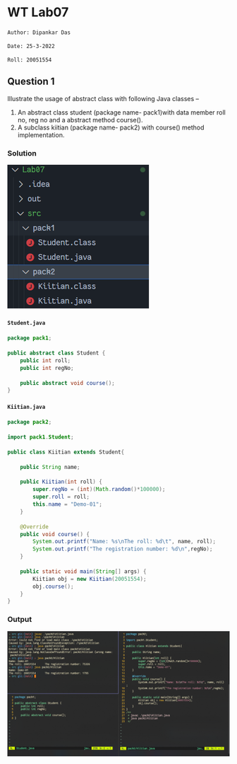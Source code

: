 # WT Lab07
`Author: Dipankar Das`

`Date: 25-3-2022`

`Roll: 20051554`

## Question 1
Illustrate the usage of abstract class with following Java classes –
1. An abstract class student (package name- pack1)with data member roll no, reg no and a abstract method course().
2. A subclass kiitian (package name- pack2) with course() method implementation.

### Solution

![](./oo1.png)

#### `Student.java`

```JAVA
package pack1;

public abstract class Student {
    public int roll;
    public int regNo;

    public abstract void course();
}
```

#### `Kiitian.java`

```java
package pack2;

import pack1.Student;

public class Kiitian extends Student{

    public String name;

    public Kiitian(int roll) {
        super.regNo = (int)(Math.random()*100000);
        super.roll = roll;
        this.name = "Demo-01";
    }

    @Override
    public void course() {
        System.out.printf("Name: %s\nThe roll: %d\t", name, roll);
        System.out.printf("The registration number: %d\n",regNo);
    }

    public static void main(String[] args) {
        Kiitian obj = new Kiitian(20051554);
        obj.course();
    }
}

```

### Output
![](./out1.png)
